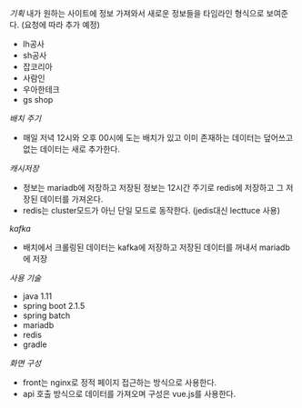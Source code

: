 *기획*
내가 원하는 사이트에 정보 가져와서 새로운 정보들을 타임라인 형식으로 보여준다. (요청에 따라 추가 예정)

* lh공사
* sh공사
* 잡코리아
* 사람인
* 우아한테크
* gs shop



*배치 주기*

* 매일 저녁 12시와 오후 00시에 도는 배치가 있고 이미 존재하는 데이터는 덮어쓰고 없는 데이터는 새로 추가한다.


*캐시저장*

* 정보는 mariadb에 저장하고 저장된 정보는 12시간 주기로 redis에 저장하고 그 저장된 데이터를 가져온다.
* redis는 cluster모드가 아닌 단일 모드로 동작한다. (jedis대신 lecttuce 사용)


*kafka*

* 배치에서 크롤링된 데이터는 kafka에 저장하고 저장된 데이터를 꺼내서 mariadb에 저장


*사용 기술*

* java 1.11
* spring boot 2.1.5
* spring batch
* mariadb
* redis
* gradle


*화면 구성*

* front는 nginx로 정적 페이지 접근하는 방식으로 사용한다.
* api 호출 방식으로 데이터를 가져오며 구성은 vue.js를 사용한다.

